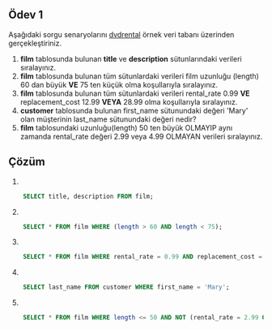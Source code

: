 ## Ödev 1

Aşağıdaki sorgu senaryolarını [dvdrental](https://www.postgresqltutorial.com/wp-content/uploads/2019/05/dvdrental.zip) örnek veri tabanı üzerinden gerçekleştiriniz.

1. **film** tablosunda bulunan **title** ve **description** sütunlarındaki verileri sıralayınız.
2. **film** tablosunda bulunan tüm sütunlardaki verileri film uzunluğu (length) 60 dan büyük **VE** 75 ten küçük olma koşullarıyla sıralayınız.
3. **film** tablosunda bulunan tüm sütunlardaki verileri rental_rate 0.99 **VE** replacement_cost 12.99 **VEYA** 28.99 olma koşullarıyla sıralayınız.
4. **customer** tablosunda bulunan first_name sütunundaki değeri 'Mary' olan müşterinin last_name sütunundaki değeri nedir?
5. **film** tablosundaki uzunluğu(length) 50 ten büyük OLMAYIP aynı zamanda rental_rate değeri 2.99 veya 4.99 OLMAYAN verileri sıralayınız.

## Çözüm

1. 
``` sql
    SELECT title, description FROM film;

```

2. 
``` sql
    SELECT * FROM film WHERE (length > 60 AND length < 75);

```

3. 
``` sql
    SELECT * FROM film WHERE rental_rate = 0.99 AND replacement_cost = 12.99 OR replacement_cost = 28.99;

```

4. 
``` sql
    SELECT last_name FROM customer WHERE first_name = 'Mary';

```

5. 
``` sql
    SELECT * FROM film WHERE length <= 50 AND NOT (rental_rate = 2.99 OR rental_rate = 4.99);

```
